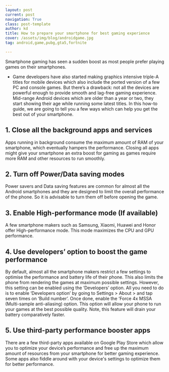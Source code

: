 ```yaml
---
layout: post
current: post
navigation: True
class: post-template
author: kd
title: How to prepare your smartphone for best gaming experience
cover: /assets/img/blog/androidgame.jpg
tag: android,game,pubg,gta5,fortnite

---
```


  Smartphone gaming has seen a sudden boost as most people prefer playing games on their smartphones.

* Game developers have also started making graphics intensive triple-A titles for mobile devices which also include the ported version of a few PC and console games. But there’s a drawback: not all the devices are powerful enough to provide smooth and lag-free gaming experience. Mid-range Android devices which are older than a year or two, they start showing their age while running some latest titles. In this how-to guide, we are going to tell you a few ways which can help you get the best out of your smartphone.
## 1. Close all the background apps and services
Apps running in background consume the maximum amount of RAM of your smartphone, which eventually hampers the performance. Closing all apps might give your smartphone an extra boost for gaming as games require more RAM and other resources to run smoothly.
## 2. Turn off Power/Data saving modes
Power savers and Data saving features are common for almost all the Android smartphones and they are designed to limit the overall performance of the phone. So it is advisable to turn them off before opening the game.
## 3. Enable High-performance mode (If available)
A few smartphone makers such as Samsung, Xiaomi, Huawei and Honor offer High-performance mode. This mode maximizes the CPU and GPU performance.
## 4. Use developers’ option to boost the game performance
By default, almost all the smartphone makers restrict a few settings to optimise the performance and battery life of their phone. This also limits the phone from rendering the games at maximum possible settings. However, this setting can be enabled using the ‘Developers’ option.
All you need to do is to enable ‘Developers option’ by going to Settings > About > and tap seven times on ‘Build number’. Once done, enable the ‘Force 4x MSSA (Multi-sample anti-aliasing) option. This option will allow your phone to run your games at the best possible quality. Note, this feature will drain your battery comparatively faster.
## 5. Use third-party performance booster apps
There are a few third-party apps available on Google Play Store which allow you to optimize your device’s performance and free up the maximum amount of resources from your smartphone for better gaming experience. Some apps also fiddle around with your device's settings to optimize them for better performance.
